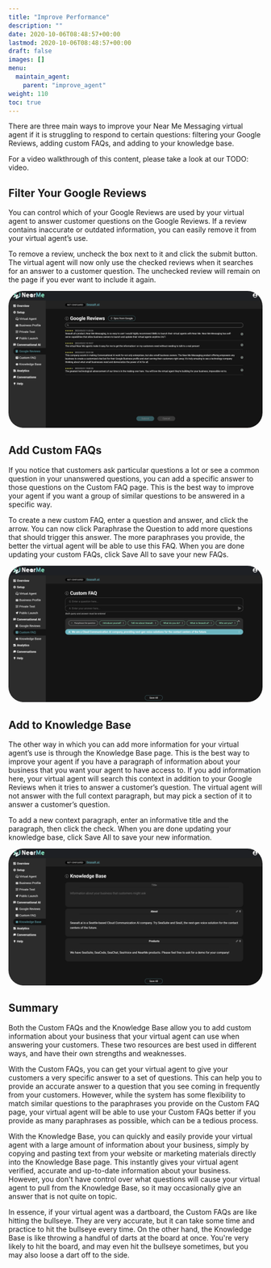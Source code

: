 ```yaml
---
title: "Improve Performance"
description: ""
date: 2020-10-06T08:48:57+00:00
lastmod: 2020-10-06T08:48:57+00:00
draft: false
images: []
menu:
  maintain_agent:
    parent: "improve_agent"
weight: 110
toc: true
---
```


There are three main ways to improve your Near Me Messaging virtual agent if it is struggling to respond to certain questions: filtering your Google Reviews, adding custom FAQs, and adding to your knowledge base.

For a video walkthrough of this content, please take a look at our TODO: video.

## Filter Your Google Reviews

You can control which of your Google Reviews are used by your virtual agent to answer customer questions on the Google Reviews. If a review contains inaccurate or outdated information, you can easily remove it from your virtual agent’s use.

To remove a review, uncheck the box next to it and click the submit button. The virtual agent will now only use the checked reviews when it searches for an answer to a customer question. The unchecked review will remain on the page if you ever want to include it again.

<a href="images/reviews.png"><img src="images/reviews.png" alt="Reviews" style="max-width:100%; border-radius: 30px;"></a>



## Add Custom FAQs

If you notice that customers ask particular questions a lot or see a common question in your unanswered questions, you can add a specific answer to those questions on the Custom FAQ page. This is the best way to improve your agent if you want a group of similar questions to be answered in a specific way.

To create a new custom FAQ, enter a question and answer, and click the arrow. You can now click Paraphrase the Question to add more questions that should trigger this answer. The more paraphrases you provide, the better the virtual agent will be able to use this FAQ. When you are done updating your custom FAQs, click Save All to save your new FAQs.

<a href="images/faq.png"><img src="images/faq.png" alt="FAQ" style="max-width:100%; border-radius: 30px;"></a>



## Add to Knowledge Base


The other way in which you can add more information for your virtual agent’s use is through the Knowledge Base page. This is the best way to improve your agent if you have a paragraph of information about your business that you want your agent to have access to. If you add information here, your virtual agent will search this context in addition to your Google Reviews when it tries to answer a customer’s question. The virtual agent will not answer with the full context paragraph, but may pick a section of it to answer a customer’s question.

To add a new context paragraph, enter an informative title and the paragraph, then click the check. When you are done updating your knowledge base, click Save All to save your new information.

<a href="images/kb.png"><img src="images/kb.png" alt="Knowledgebase" style="max-width:100%; border-radius: 30px;"></a>


## Summary


Both the Custom FAQs and the Knowledge Base allow you to add custom information about your business that your virtual agent can use when answering your customers. These two resources are best used in different ways, and have their own strengths and weaknesses.

With the Custom FAQs, you can get your virtual agent to give your customers a very specific answer to a set of questions. This can help you to provide an accurate answer to a question that you see coming in frequently from your customers. However, while the system has some flexibility to match similar questions to the paraphrases you provide on the Custom FAQ page, your virtual agent will be able to use your Custom FAQs better if you provide as many paraphrases as possible, which can be a tedious process.

With the Knowledge Base, you can quickly and easily provide your virtual agent with a large amount of information about your business, simply by copying and pasting text from your website or marketing materials directly into the Knowledge Base page. This instantly gives your virtual agent verified, accurate and up-to-date information about your business. However, you don't have control over what questions will cause your virtual agent to pull from the Knowledge Base, so it may occasionally give an answer that is not quite on topic.

In essence, if your virtual agent was a dartboard, the Custom FAQs are like hitting the bullseye. They are very accurate, but it can take some time and practice to hit the bullseye every time. On the other hand, the Knowledge Base is like throwing a handful of darts at the board at once. You're very likely to hit the board, and may even hit the bullseye sometimes, but you may also loose a dart off to the side.